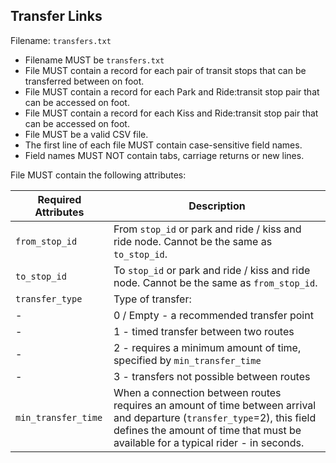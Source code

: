 ## Transfer Links
Filename: `transfers.txt`

 *  Filename MUST be `transfers.txt`
 *  File MUST contain a record for each pair of transit stops that can be transferred between 
 on foot.
 *  File MUST contain a record for each Park and Ride:transit stop pair that can be accessed on foot.
 *  File MUST contain a record for each Kiss and Ride:transit stop pair that can be accessed on foot.
 *  File MUST be a valid CSV file.
 *  The first line of each file MUST contain case-sensitive field names.
 *  Field names MUST NOT contain tabs, carriage returns or new lines.
 
File MUST contain the following attributes:
 
Required Attributes	| Description										
----------			| -------------		
`from_stop_id`		| From `stop_id` or park and ride / kiss and ride node.  Cannot be the same as `to_stop_id`.
`to_stop_id`		| To `stop_id` or park and ride / kiss and ride node. Cannot be the same as `from_stop_id`.
`transfer_type`		| Type of transfer:
-					| 0 / Empty - a recommended transfer point
-					| 1 - timed transfer between two routes
-					| 2 - requires a minimum amount of time, specified by `min_transfer_time`
-					| 3 - transfers not possible between routes
`min_transfer_time`	| When a connection between routes requires an amount of time between arrival and departure (`transfer_type`=2), this field defines the amount of time that must be available for a typical rider - in seconds.

